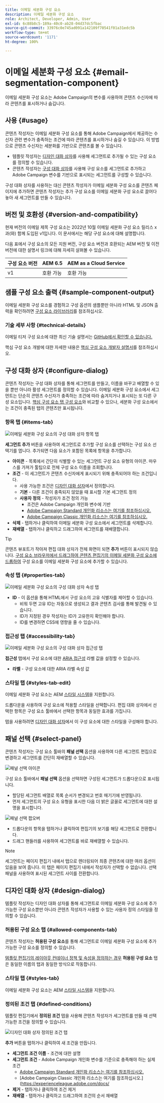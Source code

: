 ```yaml
---
title: 이메일 세분화 구성 요소
description: 이메일 세분화 구성 요소
role: Architect, Developer, Admin, User
exl-id: 6c88b8c5-189a-40c0-ab28-04d37dc5fbac
source-git-commit: 33976c0e745ad091a142109f70541f01a31edc5b
workflow-type: tm+mt
source-wordcount: '1171'
ht-degree: 100%

---
```



# 이메일 세분화 구성 요소 {#email-segmentation-component}

이메일 세분화 구성 요소는 Adobe Campaign의 변수를 사용하여 콘텐츠 수신자에 따라 콘텐츠를 표시하거나 숨깁니다.

## 사용 {#usage}

콘텐츠 작성자는 이메일 세분화 구성 요소를 통해 Adobe Campaign에서 제공하는 수신자 관련 변수가 충족하는 조건에 따라 콘텐츠를 표시하거나 숨길 수 있습니다. 이 방법으로 콘텐츠 수신자는 세분화를 기반으로 콘텐츠를 볼 수 있습니다.

* 템플릿 작성자는 [디자인 대화 상자](#design-dialog)를 사용해 세그먼트로 추가될 수 있는 구성 요소를 정의할 수 있습니다.
* 콘텐츠 작성자는 [구성 대화 상자](#configure-dialog)를 사용해 구성 요소를 세그먼트로 추가하고 Adobe Campaign 변수를 기반으로 표시되는 세그먼트를 구성할 수 있습니다.

구성 대화 상자를 사용하는 대신 콘텐츠 작성자가 이메일 세분화 구성 요소를 콘텐츠 페이지에 추가하면 콘텐츠 작성자는 추가 구성 요소를 이메일 세분화 구성 요소로 끌어다 놓아 새 세그먼트를 만들 수 있습니다.

## 버전 및 호환성 {#version-and-compatibility}

현재 버전의 이메일 제목 구성 요소는 2022년 10월 이메일 세분화 구성 요소 릴리스 x과(와) 함께 도입된 v1입니다. 이 문서에서는 해당 구성 요소에 대해 설명합니다.

다음 표에서 구성 요소의 모든 지원 버전, 구성 요소 버전과 호환되는 AEM 버전 및 이전 버전에 대한 설명서 링크에 대해 자세히 살펴볼 수 있습니다.

| 구성 요소 버전 | AEM 6.5 | AEM as a Cloud Service |
|---|---|---|
| v1 | 호환 가능 | 호환 가능 |

## 샘플 구성 요소 출력 {#sample-component-output}

이메일 세분화 구성 요소를 경험하고 구성 옵션의 샘플뿐만 아니라 HTML 및 JSON 출력을 확인하려면 [구성 요소 라이브러리](https://adobe.com/go/aem_cmp_library_email_segmentation_kr)를 참조하십시오.

### 기술 세부 사항 {#technical-details}

이메일 티저 구성 요소에 대한 최신 기술 설명서는 [GitHub에서 확인할 수 있습니다.](https://adobe.com/go/aem_cmp_tech_email_segmentation_v1_kr)

핵심 구성 요소 개발에 대한 자세한 내용은 [핵심 구성 요소 개발자 설명서](/help/developing/overview.md)를 참조하십시오.

## 구성 대화 상자 {#configure-dialog}

콘텐츠 작성자는 구성 대화 상자를 통해 세그먼트를 만들고, 이름을 바꾸고 배열할 수 있을 뿐만 아니라 활성 세그먼트를 정의할 수 있습니다. 이메일 세분화 구성 요소에서 세그먼트는 단순히 콘텐츠 수신자가 충족하는 조건에 따라 숨겨지거나 표시되는 또 다른 구성 요소입니다. [핵심 구성 요소 탭 구성 요소](/help/components/tabs.md)와 비교할 수 있으나, 세분화 구성 요소에서는 조건이 충족된 탭의 콘텐츠만 표시됩니다.

### 항목 탭 {#items-tab}

![이메일 세분화 구성 요소의 구성 대화 상자 항목 탭](/help/email/assets/email-segmentation-configure-items.png)

**세그먼트 추가** 버튼을 사용하여 세그먼트로 추가할 구성 요소를 선택하는 구성 요소 선택기를 엽니다. 추가되면 다음 요소가 포함된 목록에 항목을 추가합니다.

* **아이콘** - 목록에서 간단히 식별할 수 있는 세그먼트 구성 요소 유형의 아이콘. 마우스를 가져가 툴팁으로 전체 구성 요소 이름을 조회합니다.
* **조건** - 이 세그먼트가 콘텐츠 수신자에게 표시되기 위해 충족되어야 하는 조건입니다.
   * 사용 가능한 조건은 [디자인 대화 상자](#design-dialog)에서 정의합니다.
   * **기본** - 다른 조건이 충족되지 않았을 때 표시할 기본 세그먼트 정의
   * **사용자 정의** - 작성자가 조건 정의 가능
      * 조건은 Adobe Campaign 개인화 변수에 기반
      * [Adobe Campaign Standard 개인화 리소스는 여기를 참조하십시오.](https://experienceleague.adobe.com/docs/campaign-standard/using/designing-content/personalization.html?)
      * [Adobe Campaign Classic 개인화 리소스는 여기를 참조하십시오.](https://experienceleague.adobe.com/docs/campaign-classic/using/sending-messages/personalizing-deliveries/personalization-fields.html)
* **삭제** - 탭하거나 클릭하여 이메일 세분화 구성 요소에서 세그먼트를 삭제합니다.
* **재배열** - 탭하거나 클릭하고 드래그하여 세그먼트를 재배열합니다.

>[!TIP]
>
>콘텐츠 뷰포트가 작아져 편집 대화 상자가 전체 화면이 되면 **추가** 버튼이 표시되지 않습니다. [구성 요소 브라우저에서 드래그하여 콘텐츠 편집기의 이메일 세분화 구성 요소에 드롭하여](https://experienceleague.adobe.com/docs/experience-manager-cloud-service/sites/authoring/fundamentals/editing-content.html#inserting-a-component) 구성 요소를 이메일 세분화 구성 요소에 추가할 수 있습니다.

### 속성 탭 {#properties-tab}

![이메일 세분화 구성 요소의 구성 대화 상자 속성 탭](/help/email/assets/email-segmentation-configure-properties.png)

* **ID** - 이 옵션을 통해 HTML에서 구성 요소의 고유 식별자를 제어할 수 있습니다.
   * 비워 두면 고유 ID는 자동으로 생성되고 결과 콘텐츠 검사를 통해 발견될 수 있습니다.
   * ID가 지정된 경우 작성자는 ID가 고유한지 확인해야 합니다.
   * ID를 변경하면 CSS에 영향을 줄 수 있습니다.

### 접근성 탭 {#accessibility-tab}

![이메일 세분화 구성 요소의 구성 대화 상자 접근성 탭](/help/email/assets/email-segmentation-configure-accessibility.png)

**접근성** 탭에서 구성 요소에 대한 [ARIA 접근성](https://www.w3.org/WAI/standards-guidelines/aria/) 라벨 값을 설정할 수 있습니다.

* **라벨** - 구성 요소에 대한 ARIA 라벨 속성 값

### 스타일 탭 {#styles-tab-edit}

이메일 세분화 구성 요소는 AEM [스타일 시스템](/help/get-started/authoring.md#component-styling)을 지원합니다.

드롭다운을 사용하여 구성 요소에 적용할 스타일을 선택합니다. 편집 대화 상자에서 선택한 항목은 구성 요소 툴바에서 선택한 항목과 동일한 효과를 가집니다.

탭을 사용하려면 [디자인 대화 상자](#design-dialog)에서 이 구성 요소에 대한 스타일을 구성해야 합니다.

## 패널 선택 {#select-panel}

콘텐츠 작성자는 구성 요소 툴바의 **패널 선택** 옵션을 사용하여 다른 세그먼트 편집으로 변경하고 세그먼트를 간단히 재배열할 수 있습니다.

![패널 선택 아이콘](/help/email/assets/select-panel-icon.png)

구성 요소 툴바에서 **패널 선택** 옵션을 선택하면 구성된 세그먼트가 드롭다운으로 표시됩니다.

* 할당된 세그먼트 배열로 목록 순서가 변경되고 번호 매기기에 반영됩니다.
* 먼저 세그먼트의 구성 요소 유형을 표시한 다음 더 밝은 글꼴로 세그먼트에 대한 설명을 표시합니다.

![패널 선택 팝오버](/help/email/assets/select-panel-popover.png)

* 드롭다운의 항목을 탭하거나 클릭하여 편집기의 보기를 해당 세그먼트로 전환합니다.
* 드래그 핸들러를 사용하여 세그먼트를 바로 재배열할 수 있습니다.

>[!NOTE]
>
>세그먼트는 페이지 편집기 내에서 탭으로 렌더링되어 최종 콘텐츠에 대한 여러 옵션이 있음을 보여 줍니다. 이 탭은 페이지 편집기 내에서 작성자가 선택할 수 없습니다. 선택 패널을 사용하여 표시된 세그먼트 사이를 전환합니다.

## 디자인 대화 상자 {#design-dialog}

템플릿 작성자는 디자인 대화 상자를 통해 세그먼트로 이메일 세분화 구성 요소에 추가 가능한 구성 요소뿐만 아니라 콘텐츠 작성자가 사용할 수 있는 사용자 정의 스타일을 정의할 수 있습니다.

### 허용된 구성 요소 탭 {#allowed-components-tab}

콘텐츠 작성자는 **허용된 구성 요소**&#x200B;를 통해 세그먼트로 이메일 세분화 구성 요소에 추가 가능한 구성 요소를 정의할 수 있습니다.

[템플릿 편집기의 레이아웃 컨테이너 정책 및 속성을 정의하는 경우](https://experienceleague.adobe.com/docs/experience-manager-cloud-service/sites/authoring/features/templates.html) **허용된 구성 요소** 탭은 동일한 이름의 탭과 동일한 방식으로 작동합니다.

### 스타일 탭 {#styles-tab}

이메일 세분화 구성 요소는 AEM [스타일 시스템](/help/get-started/authoring.md#component-styling)을 지원합니다.

### 정의된 조건 탭 {#defined-conditions}

템플릿 편집기에서 **정의된 조건** 탭을 사용해 콘텐츠 작성자가 세그먼트를 만들 때 선택 가능한 조건을 정의할 수 있습니다.

![디자인 대화 상자 정의된 조건 탭](/help/email/assets/email-segmentation-design-defined-conditions.png)

**추가** 버튼을 탭하거나 클릭하여 새 조건을 만듭니다.

* **세그먼트 조건 이름** - 조건에 대한 설명
* **세그먼트 조건** - Adobe Campaign 개인화 변수를 기준으로 충족해야 하는 실제 조건
   * [Adobe Campaign Standard 개인화 리소스는 여기를 참조하십시오.](https://experienceleague.adobe.com/docs/campaign-standard/using/designing-content/personalization.html?)
   * [Adobe Campaign Classic 개인화 리소스는 여기를 참조하십시오.](https://experienceleague.adobe.com/docs/
* **제거** - 탭하거나 클릭하여 조건 제거
* **재배열** - 탭하거나 클릭하고 드래그하여 조건의 순서 재배열
